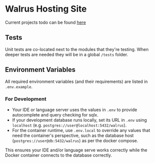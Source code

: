 # Walrus Hosting Site

Current projects todo can be found [here](/TODO.md)

## Tests

Unit tests are co-located next to the modules that they're testing. When deeper tests are needed they will be in a global `/tests` folder.

## Environment Variables

All required environment variables (and their requirements) are listed in `.env.example`.

### For Development
- Your IDE or language server uses the values in `.env` to provide autocomplete and query checking for sqlx.
- If your development database runs locally, set its URL in `.env` using `localhost` (e.g. `postgres://user@localhost:5432/walrus`).
- For the container runtime, use `.env.local` to override any values that need the container's perspective, such as the database host (`postgres://user@db:5432/walrus`) as per the docker compose.

This ensures your IDE and/or language serve works correctly while the Docker container connects to the database correctly.
